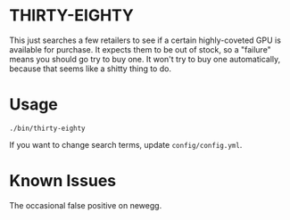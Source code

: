 # THIRTY-EIGHTY
This just searches a few retailers to see if a certain highly-coveted GPU is available for purchase. It expects them to be out of stock, so a "failure" means you should go try to buy one. It won't try to buy one automatically, because that seems like a shitty thing to do.

# Usage
```
./bin/thirty-eighty
```

If you want to change search terms, update `config/config.yml`.

# Known Issues
The occasional false positive on newegg.
